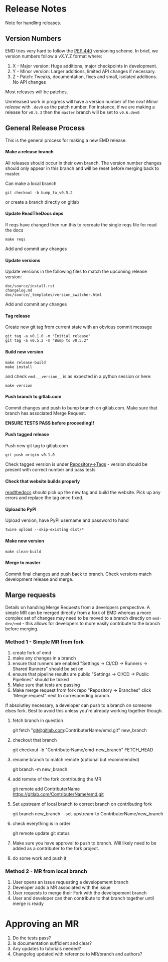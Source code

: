 # Release Notes

Note for handling releases.

## Version Numbers

EMD tries very hard to follow the [PEP 440](https://www.python.org/dev/peps/pep-0440/) versioning scheme. In brief, we version numbers follow a vX.Y.Z format where:

1. X - Major version: Huge additions, major checkpoints in development.
2. Y - Minor version: Larger additions, limited API changes if necessary.
3. Z - Patch: Tweaks, documentation, fixes and small, isolated additions. No API changes

Most releases will be patches.

Unreleased work in progress will have a version number of the *next Minor release* with `.dev0` as the patch number. For instance, if we are making a release for `v0.5.3` then the `master` branch will be set to `v0.6.dev0`

## General Release Process

This is the general process for making a new EMD release.

#### Make a release branch

All releases should occur in their own branch. The version number changes
should only appear in this branch and will be reset before merging back to
master.

Can make a local branch

    git checkout -b bump_to_v0.5.2

or create a branch directly on gitlab

#### Update ReadTheDocs deps

If reqs have changed then run this to recreate the single reqs file for read the docs

    make reqs

Add and commit any changes

#### Update versions

Update versions in the following files to match the upcoming release version:

    doc/source/install.rst
    changelog.md
    doc/source/_templates/version_switcher.html

Add and commit any changes

#### Tag release

Create new git tag from current state with an obvious commit message

    git tag -a v0.1.0 -m "Initial release"
    git tag -a v0.5.2 -m "Bump to v0.5.2"

#### Build new version

    make release-build
    make install

and check `emd.__version__` is as expected in a python session or here:

    make version

#### Push branch to gitlab.com

Commit changes and push to bump branch on gitlab.com. Make sure that branch has associated Merge Request.

**ENSURE TESTS PASS before proceeding!!**

#### Push tagged release

Push new git tag to gitlab.com

    git push origin v0.1.0

Check tagged version is under [Repository->Tags](https://gitlab.com/emd-dev/emd/-/tags) - version should be present with correct number and pass tests

#### Check that website builds properly

[readthedocs](https://readthedocs.org/projects/emd/builds/) should pick up the new tag and build the website. Pick up any errors and replace the tag once fixed.

#### Upload to PyPI

Upload version, have PyPI username and password to hand

    twine upload --skip-existing dist/*

#### Make new version

    make clean-build

#### Merge to master

Commit final changes and push back to branch. Check versions match development release and merge.


## Marge requests

Details on handling Merge Requests from a developers perspective. A simple MR
can be merged directly from a fork of EMD whereas a more complex set of changes
may need to be moved to a branch directly on `emd-dev/emd` - this allows for
developers to more easily contribute to the branch before merging.

### Method 1 - Simple MR from fork

1) create fork of emd
2) make any changes in a branch
3) ensure that runners are enabled
"Settings -> CI/CD -> Runners -> Shared Runners" should be set on
4) ensure that pipeline results are public
"Settings -> CI/CD -> Public Pipelines" should be ticked
5) Make sure that tests are passing
6) Make merge request from fork repo
"Repository -> Branches" click 'Merge request" next to corresponding branch.

If absolutley necessary, a developer can push to a branch on someone elses
fork. Best to avoid this unless you're already working together though.

1) fetch branch in question

    git fetch "git@gitlab.com:ContributerName/emd.git" new_branch

2) checkout that branch

    git checkout -b "ContributerName/emd-new_branch" FETCH_HEAD

3) rename branch to match remote (optional but recommended)

    git branch -m new_branch

4) add remote of the fork contributing the MR

    git remote add ContributerName https://gitlab.com/ContributerName/emd.git

5) Set upstream of local branch to correct branch on contributing fork

    git branch new_branch --set-upstream-to ContributerName/new_branch

6) check everything is in order

    git remote update
    git status

7) Make sure you have approval to push to branch. Will likely need to be added as a contributer to the fork project.
8) do some work and push it

### Method 2 - MR from local branch

1) User opens an issue requesting a developement branch
2) Developer adds a MR associated with the issue
3) User requests to merge their Fork with the developement branch
4) User and developer can then contribute to that branch together until merge is ready

# Approving an MR
1) Do the tests pass?
2) Is documentation sufficient and clear?
3) Any updates to tutorials needed?
4) Changelog updated with reference to MR/branch and authors?
